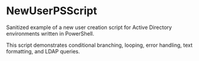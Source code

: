 # NewUserPSScript
Sanitized example of a new user creation script for Active Directory environments written in PowerShell.

This script demonstrates conditional branching, looping, error handling, text formatting, and LDAP queries.
